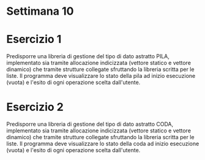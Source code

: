 # Settimana 10
# Esercizio 1
Predisporre una libreria di gestione del tipo di dato astratto PILA, implementato sia tramite allocazione indicizzata (vettore statico e vettore dinamico) che tramite strutture collegate sfruttando la libreria scritta per le liste. Il programma deve visualizzare lo stato della pila ad inizio esecuzione (vuota) e l'esito di ogni operazione scelta dall'utente.

# Esercizio 2
Predisporre una libreria di gestione del tipo di dato astratto CODA, implementato sia tramite allocazione indicizzata (vettore statico e vettore dinamico) che tramite strutture collegate sfruttando la libreria scritta per le liste. Il programma deve visualizzare lo stato della coda ad inizio esecuzione (vuota) e l'esito di ogni operazione scelta dall'utente.
